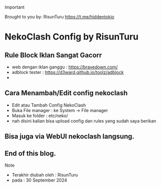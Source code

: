 > [!IMPORTANT]
> Brought to you by: RisunTuru
> https://t.me/hiddentokio

# NekoClash Config by RisunTuru

## Rule Block Iklan Sangat Gacorr
- web dengan iklan ganggu : https://bravedown.com/
- adblock tester : https://d3ward.github.io/toolz/adblock
- 
## Cara Menambah/Edit config nekoclash  
- Edit atau Tambah Config NekoClash
- Buka File manager : ke System -> File manager
- Masuk ke folder : etc/neko/
- nah disini kalian bisa upload config dan rules yang sudah saya berikan
  
## Bisa juga via WebUI nekoclash langsung.

## End of this blog.
> [!NOTE]
> - Terakhir diubah oleh : RisunTuru
> - pada : 30 September 2024

